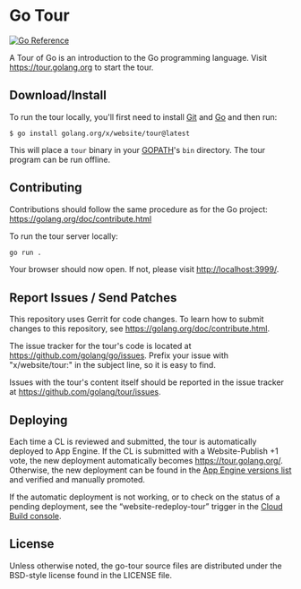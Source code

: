 # Go Tour

[![Go Reference](https://pkg.go.dev/badge/golang.org/x/website/tour.svg)](https://pkg.go.dev/golang.org/x/website/tour)

A Tour of Go is an introduction to the Go programming language. Visit
https://tour.golang.org to start the tour.

## Download/Install

To run the tour locally, you'll first need to install
[Git](https://git-scm.com/book/en/v2/Getting-Started-Installing-Git) and
[Go](https://golang.org/doc/install) and then run:

	$ go install golang.org/x/website/tour@latest

This will place a `tour` binary in your
[GOPATH](https://golang.org/cmd/go/#hdr-GOPATH_and_Modules)'s `bin` directory.
The tour program can be run offline.

## Contributing

Contributions should follow the same procedure as for the Go project:
https://golang.org/doc/contribute.html

To run the tour server locally:

```sh
go run .
```

Your browser should now open. If not, please visit [http://localhost:3999/](http://localhost:3999).


## Report Issues / Send Patches

This repository uses Gerrit for code changes. To learn how to submit changes to
this repository, see https://golang.org/doc/contribute.html.

The issue tracker for the tour's code is located at https://github.com/golang/go/issues.
Prefix your issue with "x/website/tour:" in the subject line, so it is easy to find.

Issues with the tour's content itself should be reported in the issue tracker
at https://github.com/golang/tour/issues.

## Deploying

Each time a CL is reviewed and submitted, the tour is automatically deployed to App Engine.
If the CL is submitted with a Website-Publish +1 vote,
the new deployment automatically becomes https://tour.golang.org/.
Otherwise, the new deployment can be found in the
[App Engine versions list](https://console.cloud.google.com/appengine/versions?project=golang-org&serviceId=tour) and verified and manually promoted.

If the automatic deployment is not working, or to check on the status of a pending deployment,
see the “website-redeploy-tour” trigger in the
[Cloud Build console](https://console.cloud.google.com/cloud-build/builds?project=golang-org).

## License

Unless otherwise noted, the go-tour source files are distributed
under the BSD-style license found in the LICENSE file.
